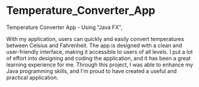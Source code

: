 # Temperature_Converter_App
Temperature Converter App - Using "Java FX", 

With my application, users can quickly and easily convert temperatures between Celsius and Fahrenheit. The app is designed with a clean and user-friendly interface, making it accessible to users of all levels.
I put a lot of effort into designing and coding the application, and it has been a great learning experience for me. Through this project, I was able to enhance my Java programming skills, and I'm proud to have created a useful and practical application.
